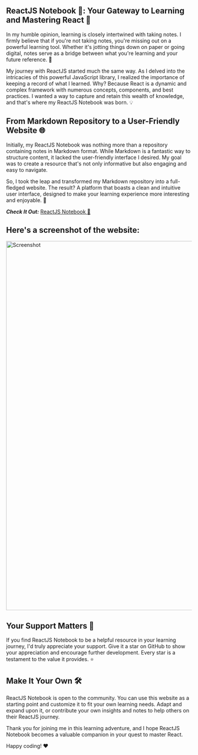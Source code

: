 ## ReactJS Notebook 📒: Your Gateway to Learning and Mastering React 🚀
In my humble opinion, learning is closely intertwined with taking notes. I firmly believe that if you're not taking notes, you're missing out on a powerful learning tool. Whether it's jotting things down on paper or going digital, notes serve as a bridge between what you're learning and your future reference. 📝

My journey with ReactJS started much the same way. As I delved into the intricacies of this powerful JavaScript library, I realized the importance of keeping a record of what I learned. Why? Because React is a dynamic and complex framework with numerous concepts, components, and best practices. I wanted a way to capture and retain this wealth of knowledge, and that's where my ReactJS Notebook was born. 💡

## From Markdown Repository to a User-Friendly Website 🌐
Initially, my ReactJS Notebook was nothing more than a repository containing notes in Markdown format. While Markdown is a fantastic way to structure content, it lacked the user-friendly interface I desired. My goal was to create a resource that's not only informative but also engaging and easy to navigate.

So, I took the leap and transformed my Markdown repository into a full-fledged website. The result? A platform that boasts a clean and intuitive user interface, designed to make your learning experience more interesting and enjoyable. 📱

***Check It Out:*** <a href="https://startling-moonbeam-1461ff.netlify.app/">ReactJS Notebook 📒</a>

## **Here's a screenshot of the website:**
<img width="1000" alt="Screenshot" src="https://github.com/mutasim77/ReactJS-Notebook/assets/96326525/5b277a05-137e-4041-9bef-9bf34fc06fb1">

## Your Support Matters 🌟
If you find ReactJS Notebook to be a helpful resource in your learning journey, I'd truly appreciate your support. Give it a star on GitHub to show your appreciation and encourage further development. Every star is a testament to the value it provides. ⭐

## Make It Your Own 🛠️
ReactJS Notebook is open to the community. You can use this website as a starting point and customize it to fit your own learning needs. Adapt and expand upon it, or contribute your own insights and notes to help others on their ReactJS journey.

Thank you for joining me in this learning adventure, and I hope ReactJS Notebook becomes a valuable companion in your quest to master React. 

Happy coding! ❤️
